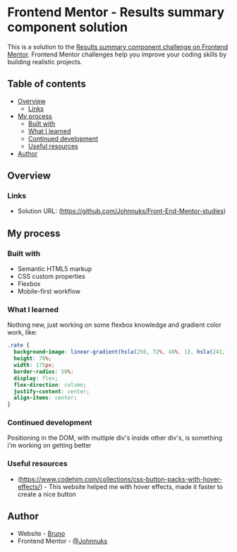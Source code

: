 # Frontend Mentor - Results summary component solution

This is a solution to the [Results summary component challenge on Frontend Mentor](https://www.frontendmentor.io/challenges/results-summary-component-CE_K6s0maV). Frontend Mentor challenges help you improve your coding skills by building realistic projects. 

## Table of contents

- [Overview](#overview)
  - [Links](#links)
- [My process](#my-process)
  - [Built with](#built-with)
  - [What I learned](#what-i-learned)
  - [Continued development](#continued-development)
  - [Useful resources](#useful-resources)
- [Author](#author)


## Overview

### Links

- Solution URL: (https://github.com/Johnnuks/Front-End-Mentor-studies)

## My process

### Built with

- Semantic HTML5 markup
- CSS custom properties
- Flexbox
- Mobile-first workflow


### What I learned

Nothing new, just working on some flexbox knowledge and gradient color work, like:

```css
.rate {
  background-image: linear-gradient(hsla(256, 72%, 46%, 1), hsla(241, 72%, 46%, 0));
  height: 70%;
  width: 175px;
  border-radius: 50%;
  display: flex;
  flex-direction: column;
  justify-content: center;
  align-items: center;
}
```

### Continued development

Positioning in the DOM, with multiple div's inside other div's, is something i'm working on getting better

### Useful resources

- (https://www.codehim.com/collections/css-button-packs-with-hover-effects/) - This website helped me with hover effects, made it faster to create a nice button

## Author

- Website - [Bruno](https://www.https://github.com/Johnnuks)
- Frontend Mentor - [@Johnnuks](https://https://www.frontendmentor.io/profile/Johnnuks)
